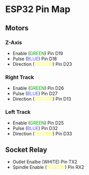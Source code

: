 # ESP32 Pin Map

## Motors
### Z-Axis
- Enable (<span style="color:#00aa00">GREEN</span>) Pin D19
- Pulse (<span style="color:#5555ff">BLUE</span>) Pin D18
- Direction (<span style="color:#ffff00">YELLOW</span>) Pin D23

### Right Track
- Enable (<span style="color:#00aa00">GREEN</span>) Pin D26
- Pulse (<span style="color:#5555ff">BLUE</span>) Pin D27
- Direction (<span style="color:#ffff00">YELLOW</span>) Pin D13

### Left Track
- Enable (<span style="color:#00aa00">GREEN</span>) Pin D25
- Pulse (<span style="color:#5555ff">BLUE</span>) Pin D32
- Direction (<span style="color:#ffff00">YELLOW</span>) Pin D33

## Socket Relay
- Outlet Enalbe (WHITE) Pin TX2
- Spindle Enable (<span style="color:#ffff00">YELLOW</span>) Pin RX2